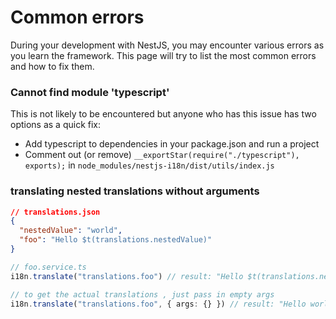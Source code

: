 # Common errors


During your development with NestJS, you may encounter various errors as you learn the framework. This page will try to list the most common errors and how to fix them.

### Cannot find module 'typescript'

This is not likely to be encountered but anyone who has this issue has two options as a quick fix:

- Add typescript to dependencies in your package.json and run a project
- Comment out (or remove) `__exportStar(require("./typescript"), exports);` in `node_modules/nestjs-i18n/dist/utils/index.js`

### translating nested translations without arguments
```json
// translations.json
{
  "nestedValue": "world",
  "foo": "Hello $t(translations.nestedValue)"
}
```
```ts
// foo.service.ts
i18n.translate("translations.foo") // result: "Hello $t(translations.nestedValue)"

// to get the actual translations , just pass in empty args
i18n.translate("translations.foo", { args: {} }) // result: "Hello world"
```

